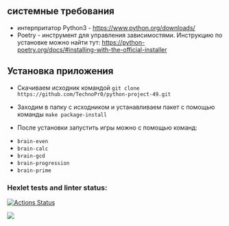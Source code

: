 ## системные требования

- интерпритатор Python3 - https://www.python.org/downloads/
- Poetry - инструмент для управления зависимостями. Инструкцию по установке можно найти тут: https://python-poetry.org/docs/#installing-with-the-official-installer

## Установка приложения

- Скачиваем исходник командой ```git clone https://github.com/TechnoPr0/python-project-49.git```

- Заходим в папку с исходником и устанавливаем пакет с помощью команды `make package-install`

- После установки запустить игры можно с помощью команд:

* `brain-even`
* `brain-calc`
* `brain-gcd`
* `brain-progression`
* `brain-prime`



### Hexlet tests and linter status:

[![Actions Status](https://github.com/TechnoPr0/python-project-49/workflows/hexlet-check/badge.svg)](https://github.com/TechnoPr0/python-project-49/actions)

<a href="https://codeclimate.com/github/TechnoPr0/python-project-49/maintainability"><img src="https://api.codeclimate.com/v1/badges/c9da0c762e1cebfe0305/maintainability" /></a>
